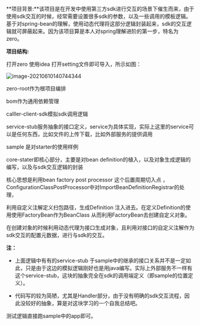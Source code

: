 **项目背景:**该项目是在开发中使用第三方sdk进行交互的场景下催生而来，由于使用sdk交互的时候，经常需要设置很多sdk的参数，以及一些调用的模板逻辑。基于对spring-bean的理解，使用动态代理将这部分逻辑封装起来，sdk的交互逻辑就可屏蔽起来。因为该项目算是本人对spring理解进阶的第一步，特名为zero。

**项目结构:**

打开zero 使用idea 打开setting文件即可导入，所示如图：

![image-20210610140744344](https://raw.githubusercontent.com/arano9/pic-host/main/img/image-20210610140744344.png)



 zero-root作为根项目编排

 bom作为通用依赖管理

calller-client-sdk模拟sdk调用逻辑

service-stub服务抽象的接口定义，service为具体实现，实际上这里的service可以是任何东西，比如文件的上传下载，比如外部服务的提供调用

sample 是对starter的使用样例

core-stater即核心部分，主要是对bean definition的植入，以及对象生成逻辑的编写，以及与sdk交互逻辑的封装



核心思想是利用bean factory post processor 这个后置周期切入点 ，ConfigurationClassPostProcessor中对ImportBeanDefinitionRegistrar的处理，

利用自定义注解定义扫包路径，生成Definition 注入进去。在定义Definition的使用使用FactoryBean作为BeanClass 从而利用FactoryBean去创建自定义对象。

在创建对象的时候利用动态代理为接口生成对象，且利用对接口的自定义注解作为sdk交互的配置元数据，进行与sdk的交互。



**注：**

- 上面逻辑中有有的service-stub 于sample中的继承的接口关系并不是一定如此，只是由于这边的模拟逻辑刚好也是用java编写。实际上外部服务不一样有这个service-stub，这块的抽象完全在sdk的调用端定义（即sample的位置定义）。

- 代码写的较为简陋，尤其是Handler部分，由于没有明确的sdk交互流程，因此没较好的抽象，算是对这块学习的一个自我总结吧。

  

测试逻辑直接跑sample中的app即可。